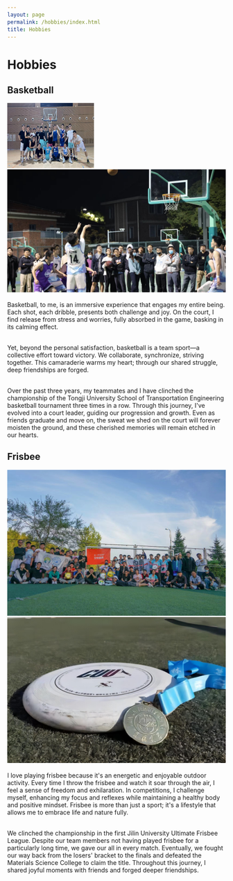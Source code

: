 ```yaml
---
layout: page
permalink: /hobbies/index.html
title: Hobbies
---
```


# Hobbies

## Basketball

<div class="second">
<img src="/images/basketball1.jpg" style="width: 200px; height: 150px;">
<img src="/images/basketball2.jpg">
</div>
<br>Basketball, to me, is an immersive experience that engages my entire being. Each shot, each dribble, presents both challenge and joy. On the court, I find release from stress and worries, fully absorbed in the game, basking in its calming effect.

<br>Yet, beyond the personal satisfaction, basketball is a team sport—a collective effort toward victory. We collaborate, synchronize, striving together. This camaraderie warms my heart; through our shared struggle, deep friendships are forged.

<br>Over the past three years, my teammates and I have clinched the championship of the Tongji University School of Transportation Engineering basketball tournament three times in a row. Through this journey, I've evolved into a court leader, guiding our progression and growth. Even as friends graduate and move on, the sweat we shed on the court will forever moisten the ground, and these cherished memories will remain etched in our hearts.

## Frisbee

<div class="second">
<img src="/images/Frisbee1.jpg">
<img src="/images/Frisbee2.jpg">
</div>
<br>I love playing frisbee because it's an energetic and enjoyable outdoor activity. Every time I throw the frisbee and watch it soar through the air, I feel a sense of freedom and exhilaration. In competitions, I challenge myself, enhancing my focus and reflexes while maintaining a healthy body and positive mindset. Frisbee is more than just a sport; it's a lifestyle that allows me to embrace life and nature fully.

<br>We clinched the championship in the first Jilin University Ultimate Frisbee League. Despite our team members not having played frisbee for a particularly long time, we gave our all in every match. Eventually, we fought our way back from the losers' bracket to the finals and defeated the Materials Science College to claim the title. Throughout this journey, I shared joyful moments with friends and forged deeper friendships.

